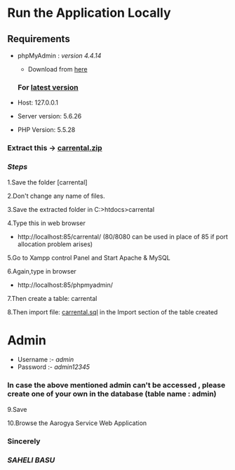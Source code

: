 # Run the Application Locally

## Requirements

- phpMyAdmin : _version 4.4.14_
  - Download from [here](https://www.phpmyadmin.net/files/4.4.14.1/)
  ### For [latest version](http://www.phpmyadmin.net)

- Host: 127.0.0.1
- Server version: 5.6.26
- PHP Version: 5.5.28

### Extract this -> [carrental.zip](https://github.com/MehaRima/WebApplication/blob/master/carrental.zip)

### _Steps_

1.Save the folder [carrental]

2.Don't change any name of files.

3.Save the extracted folder in C:>htdocs>carrental

4.Type this in web browser
 - http://localhost:85/carrental/  (80/8080 can be used in place of 85 if port allocation problem arises)
 
5.Go to Xampp control Panel and Start Apache & MySQL

6.Again,type in browser
 - http://localhost:85/phpmyadmin/
 
7.Then create a table: carrental

8.Then import file: [carrental.sql](https://github.com/MehaRima/online_ambulance_booking_service/blob/master/carrental.sql) in the Import section of the table created

 # Admin 
- Username :- *admin*
- Password :- *admin12345*

### In case the above mentioned admin can't be accessed , please create one of your own in the database (table name : admin)

9.Save 

10.Browse the Aarogya Service Web Application

### Sincerely

### _SAHELI BASU_
